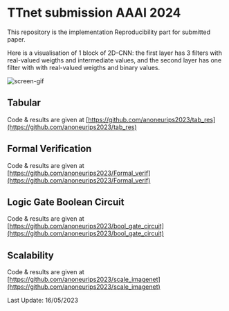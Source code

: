 # TTnet submission AAAI 2024


This repository is the implementation Reproducibility part for submitted paper.







Here is a visualisation of 1 block of 2D-CNN: the first layer has 3 filters with real-valued weigths and intermediate values, and the second layer has one filter with with real-valued weigths and  binary values.

![screen-gif](./gif/animatedGIF.gif)


## Tabular

Code & results are given at [https://github.com/anoneurips2023/tab_res](https://github.com/anoneurips2023/tab_res)

## Formal Verification

Code & results are given at [https://github.com/anoneurips2023/Formal_verif](https://github.com/anoneurips2023/Formal_verif)

## Logic Gate Boolean Circuit

Code & results are given at [https://github.com/anoneurips2023/bool_gate_circuit](https://github.com/anoneurips2023/bool_gate_circuit)

## Scalability

Code & results are given at [https://github.com/anoneurips2023/scale_imagenet](https://github.com/anoneurips2023/scale_imagenet)

Last Update: 16/05/2023
